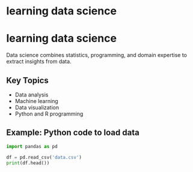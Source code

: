 # learning data science

# learning data science

Data science combines statistics, programming, and domain expertise to extract insights from data.

## Key Topics
- Data analysis
- Machine learning
- Data visualization
- Python and R programming

## Example: Python code to load data

```python
import pandas as pd

df = pd.read_csv('data.csv')
print(df.head())
```


